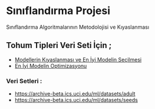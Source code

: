 # Sınıflandırma  Projesi

Sınıflandırma Algoritmalarının Metodolojisi ve Kıyaslanması

## Tohum Tipleri Veri Seti İçin ;
 * [Modellerin Kıyaslanması ve En İyi Modelin Seçilmesi](https://github.com/yumbalina/classification/blob/main/SeedsDatasetClassification.ipynb)
 * [En İyi Modelin Optimizasyonu](https://github.com/yumbalina/classification/blob/main/SeedDataTuned.ipynb)

### Veri Setleri :
  * https://archive-beta.ics.uci.edu/ml/datasets/adult
  * https://archive-beta.ics.uci.edu/ml/datasets/seeds
